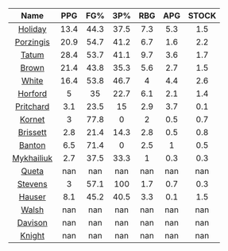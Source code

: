 |                                     Name                                     |  PPG  |  FG%  |  3P%  |  RBG  |  APG  |  STOCK  |
|:----------------------------------------------------------------------------:|:-----:|:-----:|:-----:|:-----:|:-----:|:-------:|
|      [Holiday](https://www.espn.com/nba/player/_/id/3995/jrue-holiday)       | 13.4  | 44.3  | 37.5  |  7.3  |  5.3  |   1.5   |
| [Porzingis](https://www.espn.com/nba/player/_/id/3102531/kristaps-porzingis) | 20.9  | 54.7  | 41.2  |  6.7  |  1.6  |   2.2   |
|      [Tatum](https://www.espn.com/nba/player/_/id/4065648/jayson-tatum)      | 28.4  | 53.7  | 41.1  |  9.7  |  3.6  |   1.7   |
|      [Brown](https://www.espn.com/nba/player/_/id/3917376/jaylen-brown)      | 21.4  | 43.8  | 35.3  |  5.6  |  2.7  |   1.5   |
|     [White](https://www.espn.com/nba/player/_/id/3078576/derrick-white)      | 16.4  | 53.8  | 46.7  |   4   |  4.4  |   2.6   |
|       [Horford](https://www.espn.com/nba/player/_/id/3213/al-horford)        |   5   |  35   | 22.7  |  6.1  |  2.1  |   1.4   |
|  [Pritchard](https://www.espn.com/nba/player/_/id/4066354/payton-pritchard)  |  3.1  | 23.5  |  15   |  2.9  |  3.7  |   0.1   |
|      [Kornet](https://www.espn.com/nba/player/_/id/3064560/luke-kornet)      |   3   | 77.8  |   0   |   2   |  0.5  |   0.7   |
|   [Brissett](https://www.espn.com/nba/player/_/id/4278031/oshae-brissett)    |  2.8  | 21.4  | 14.3  |  2.8  |  0.5  |   0.8   |
|     [Banton](https://www.espn.com/nba/player/_/id/4397885/dalano-banton)     |  6.5  | 71.4  |   0   |  2.5  |   1   |   0.5   |
|  [Mykhailiuk](https://www.espn.com/nba/player/_/id/3133602/svi-mykhailiuk)   |  2.7  | 37.5  | 33.3  |   1   |  0.3  |   0.3   |
|     [Queta](https://www.espn.com/nba/player/_/id/4397424/neemias-queta)      |  nan  |  nan  |  nan  |  nan  |  nan  |   nan   |
|    [Stevens](https://www.espn.com/nba/player/_/id/4066405/lamar-stevens)     |   3   | 57.1  |  100  |  1.7  |  0.7  |   0.3   |
|      [Hauser](https://www.espn.com/nba/player/_/id/4065804/sam-hauser)       |  8.1  | 45.2  | 40.5  |  3.3  |  0.1  |   1.5   |
|      [Walsh](https://www.espn.com/nba/player/_/id/4683689/jordan-walsh)      |  nan  |  nan  |  nan  |  nan  |  nan  |   nan   |
|      [Davison](https://www.espn.com/nba/player/_/id/4576085/jd-davison)      |  nan  |  nan  |  nan  |  nan  |  nan  |   nan   |
|     [Knight](https://www.espn.com/nba/player/_/id/4067325/nathan-knight)     |  nan  |  nan  |  nan  |  nan  |  nan  |   nan   |